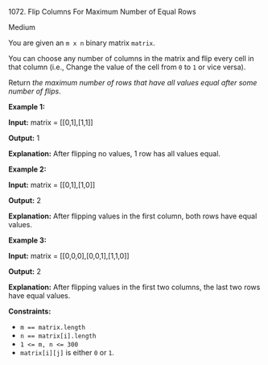 1072\. Flip Columns For Maximum Number of Equal Rows

Medium

You are given an `m x n` binary matrix `matrix`.

You can choose any number of columns in the matrix and flip every cell in that column (i.e., Change the value of the cell from `0` to `1` or vice versa).

Return _the maximum number of rows that have all values equal after some number of flips_.

**Example 1:**

**Input:** matrix = [[0,1],[1,1]]

**Output:** 1

**Explanation:** After flipping no values, 1 row has all values equal.

**Example 2:**

**Input:** matrix = [[0,1],[1,0]]

**Output:** 2

**Explanation:** After flipping values in the first column, both rows have equal values.

**Example 3:**

**Input:** matrix = [[0,0,0],[0,0,1],[1,1,0]]

**Output:** 2

**Explanation:** After flipping values in the first two columns, the last two rows have equal values.

**Constraints:**

*   `m == matrix.length`
*   `n == matrix[i].length`
*   `1 <= m, n <= 300`
*   `matrix[i][j]` is either `0` or `1`.